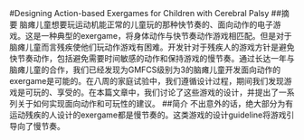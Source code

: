#Designing Action-based Exergames for Children with Cerebral Palsy
##摘要
脑瘫儿童想要玩运动机能正常的儿童玩的那种快节奏的、面向动作的电子游戏。这是一种典型的exergame，将身体动作与快节奏动作游戏相匹配。但是对于脑瘫儿童而言残疾使他们玩动作游戏有困难。开发针对于残疾人的游戏方针是避免快节奏动作，包括避免需要时间敏感的动作和保持游戏的慢节奏。通过长达一年与脑瘫儿童的合作，我们已经发现为GMFCS级别为3的脑瘫儿童开发面向动作的exergame是可能的。在八周的家庭试验中，我们遵循设计过程，期间我们发现游戏是可玩的、享受的。在本篇文章中，我们讨论了这些游戏的设计，并提出了一系列关于如何实现面向动作和可玩性的建议。
##简介
不出意外的话，绝大部分为有运动残疾的人设计的exergame都是慢节奏的。这类游戏的设计guideline将游戏引导向了慢节奏。